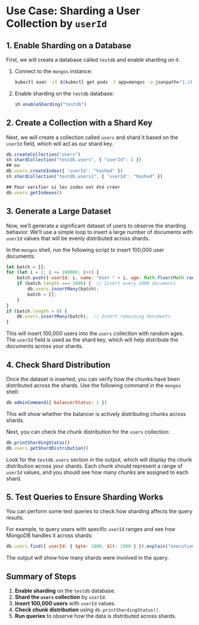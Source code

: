 # Use Case: Sharding a User Collection by `userId`

## 1. **Enable Sharding on a Database**

First, we will create a database called `testdb` and enable sharding on it.

1. Connect to the `mongos` instance:

   ```bash
   kubectl exec -it $(kubectl get pods -l app=mongos -o jsonpath="{.items[0].metadata.name}") -- mongosh --port 27100
   ```

2. Enable sharding on the `testdb` database:

   ```javascript
   sh.enableSharding("testdb")
   ```

## 2. **Create a Collection with a Shard Key**

Next, we will create a collection called `users` and shard it based on the `userId` field, which will act as our shard key.

```javascript
db.createCollection("users")
sh.shardCollection("testdb.users", { "userId": 1 })
## ou
db.users.createIndex({ 'userId': "hashed" })
sh.shardCollection("testdb.users1", { 'userId': "hashed" })

## Pour verifier si les index ont été créer
db.users.getIndexes()
```

## 3. **Generate a Large Dataset**

Now, we’ll generate a significant dataset of users to observe the sharding behavior. We’ll use a simple loop to insert a large number of documents with `userId` values that will be evenly distributed across shards.

In the `mongos` shell, run the following script to insert 100,000 user documents:

```javascript
let batch = [];
for (let i = 1; i <= 100000; i++) {
    batch.push({ userId: i, name: "User " + i, age: Math.floor(Math.random() * 50) + 18 });
    if (batch.length === 1000) {  // Insert every 1000 documents
        db.users.insertMany(batch);
        batch = [];
    }
}
if (batch.length > 0) {
    db.users.insertMany(batch);  // Insert remaining documents
}
```

This will insert 100,000 users into the `users` collection with random ages. The `userId` field is used as the shard key, which will help distribute the documents across your shards.

## 4. **Check Shard Distribution**

Once the dataset is inserted, you can verify how the chunks have been distributed across the shards. Use the following command in the `mongos` shell:

```javascript
db.adminCommand({ balancerStatus: 1 })
```

This will show whether the balancer is actively distributing chunks across shards.

Next, you can check the chunk distribution for the `users` collection:

```javascript
db.printShardingStatus()
db.users.getShardDistribution()
```

Look for the `testdb.users` section in the output, which will display the chunk distribution across your shards. Each chunk should represent a range of `userId` values, and you should see how many chunks are assigned to each shard.

## 5. **Test Queries to Ensure Sharding Works**

You can perform some test queries to check how sharding affects the query results.

For example, to query users with specific `userId` ranges and see how MongoDB handles it across shards:

```javascript
db.users.find({ userId: { $gte: 1000, $lt: 2000 } }).explain("executionStats")
```

The output will show how many shards were involved in the query.

## Summary of Steps

1. **Enable sharding** on the `testdb` database.
2. **Shard the `users` collection** by `userId`.
3. **Insert 100,000 users** with `userId` values.
4. **Check chunk distribution** using `db.printShardingStatus()`.
5. **Run queries** to observe how the data is distributed across shards.

